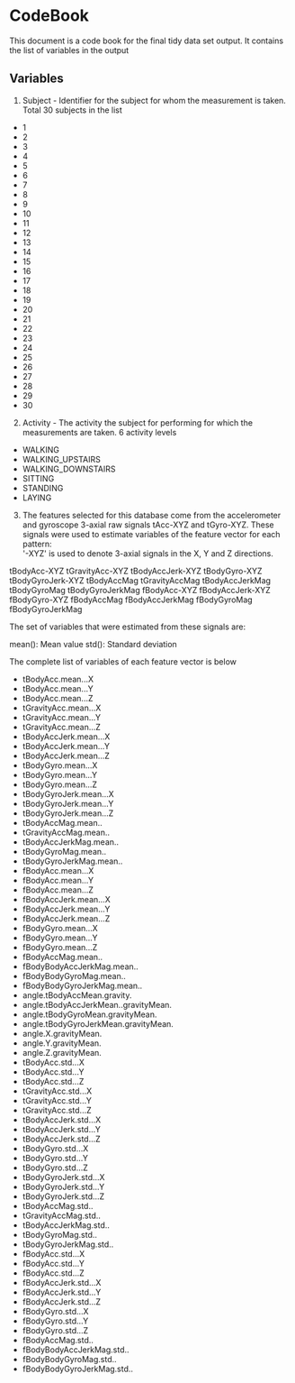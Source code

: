 # CodeBook

This document is a code book for the final tidy data set output. It contains the list of variables in the output

## Variables

1. Subject - Identifier for the subject for whom the measurement is taken. Total 30 subjects in the list
* 1
* 2
* 3
* 4
* 5
* 6
* 7
* 8
* 9
* 10
* 11
* 12
* 13
* 14
* 15
* 16
* 17
* 18
* 19
* 20
* 21
* 22
* 23
* 24
* 25
* 26
* 27
* 28
* 29
* 30

2. Activity - The activity the subject for performing for which the measurements are taken. 6 activity levels
* WALKING
* WALKING_UPSTAIRS
* WALKING_DOWNSTAIRS
* SITTING
* STANDING
* LAYING

3. The features selected for this database come from the accelerometer and gyroscope 3-axial raw signals tAcc-XYZ and tGyro-XYZ. These signals were used to estimate variables of the feature vector for each pattern:  
'-XYZ' is used to denote 3-axial signals in the X, Y and Z directions.

tBodyAcc-XYZ
tGravityAcc-XYZ
tBodyAccJerk-XYZ
tBodyGyro-XYZ
tBodyGyroJerk-XYZ
tBodyAccMag
tGravityAccMag
tBodyAccJerkMag
tBodyGyroMag
tBodyGyroJerkMag
fBodyAcc-XYZ
fBodyAccJerk-XYZ
fBodyGyro-XYZ
fBodyAccMag
fBodyAccJerkMag
fBodyGyroMag
fBodyGyroJerkMag

The set of variables that were estimated from these signals are: 

mean(): Mean value
std(): Standard deviation

The complete list of variables of each feature vector is below

* tBodyAcc.mean...X
* tBodyAcc.mean...Y
* tBodyAcc.mean...Z
* tGravityAcc.mean...X
* tGravityAcc.mean...Y
* tGravityAcc.mean...Z
* tBodyAccJerk.mean...X
* tBodyAccJerk.mean...Y
* tBodyAccJerk.mean...Z
* tBodyGyro.mean...X
* tBodyGyro.mean...Y
* tBodyGyro.mean...Z
* tBodyGyroJerk.mean...X
* tBodyGyroJerk.mean...Y
* tBodyGyroJerk.mean...Z
* tBodyAccMag.mean..
* tGravityAccMag.mean..
* tBodyAccJerkMag.mean..
* tBodyGyroMag.mean..
* tBodyGyroJerkMag.mean..
* fBodyAcc.mean...X
* fBodyAcc.mean...Y
* fBodyAcc.mean...Z
* fBodyAccJerk.mean...X
* fBodyAccJerk.mean...Y
* fBodyAccJerk.mean...Z
* fBodyGyro.mean...X
* fBodyGyro.mean...Y
* fBodyGyro.mean...Z
* fBodyAccMag.mean..
* fBodyBodyAccJerkMag.mean..
* fBodyBodyGyroMag.mean..
* fBodyBodyGyroJerkMag.mean..
* angle.tBodyAccMean.gravity.
* angle.tBodyAccJerkMean..gravityMean.
* angle.tBodyGyroMean.gravityMean.
* angle.tBodyGyroJerkMean.gravityMean.
* angle.X.gravityMean.
* angle.Y.gravityMean.
* angle.Z.gravityMean.
* tBodyAcc.std...X
* tBodyAcc.std...Y
* tBodyAcc.std...Z
* tGravityAcc.std...X
* tGravityAcc.std...Y
* tGravityAcc.std...Z
* tBodyAccJerk.std...X
* tBodyAccJerk.std...Y
* tBodyAccJerk.std...Z
* tBodyGyro.std...X
* tBodyGyro.std...Y
* tBodyGyro.std...Z
* tBodyGyroJerk.std...X
* tBodyGyroJerk.std...Y
* tBodyGyroJerk.std...Z
* tBodyAccMag.std..
* tGravityAccMag.std..
* tBodyAccJerkMag.std..
* tBodyGyroMag.std..
* tBodyGyroJerkMag.std..
* fBodyAcc.std...X
* fBodyAcc.std...Y
* fBodyAcc.std...Z
* fBodyAccJerk.std...X
* fBodyAccJerk.std...Y
* fBodyAccJerk.std...Z
* fBodyGyro.std...X
* fBodyGyro.std...Y
* fBodyGyro.std...Z
* fBodyAccMag.std..
* fBodyBodyAccJerkMag.std..
* fBodyBodyGyroMag.std..
* fBodyBodyGyroJerkMag.std..

